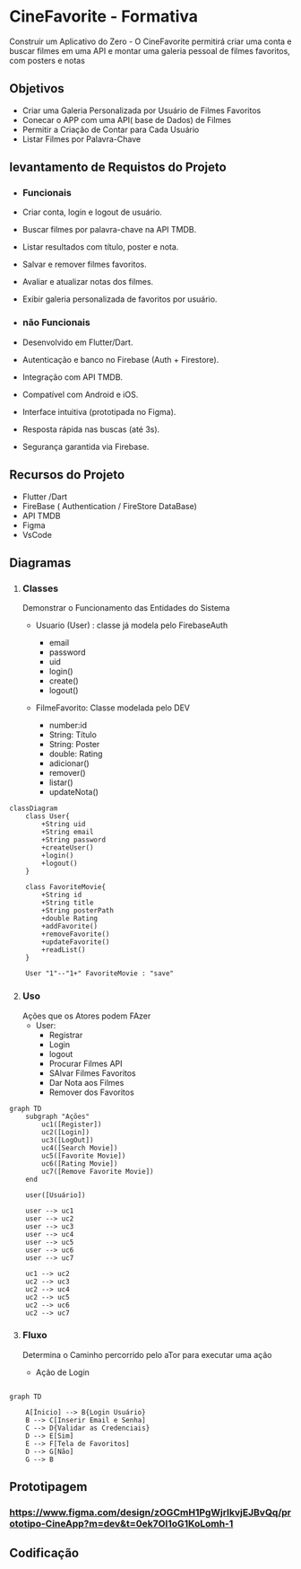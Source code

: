 # CineFavorite - Formativa
Construir um Aplicativo do Zero - O CineFavorite permitirá criar uma conta e buscar filmes em uma API e montar uma galeria pessoal de filmes favoritos, com posters e notas

## Objetivos
- Criar uma Galeria Personalizada por Usuário de Filmes Favoritos 
- Conecar o APP com uma API( base de Dados) de Filmes
- Permitir a Criação de Contar para Cada Usuário
- Listar Filmes por Palavra-Chave


## levantamento de Requistos do Projeto
- ### Funcionais 
- Criar conta, login e logout de usuário.
- Buscar filmes por palavra-chave na API TMDB.
- Listar resultados com título, poster e nota.
- Salvar e remover filmes favoritos.
- Avaliar e atualizar notas dos filmes.
- Exibir galeria personalizada de favoritos por usuário.

- ### não Funcionais
- Desenvolvido em Flutter/Dart.
- Autenticação e banco no Firebase (Auth + Firestore).
- Integração com API TMDB.
- Compatível com Android e iOS.
- Interface intuitiva (prototipada no Figma).
- Resposta rápida nas buscas (até 3s).
- Segurança garantida via Firebase.


## Recursos do Projeto
- Flutter /Dart
- FireBase ( Authentication / FireStore DataBase)
- API TMDB
- Figma
- VsCode

## Diagramas

1. ### Classes
    Demonstrar o Funcionamento das Entidades do Sistema
    - Usuario (User) : classe já modela pelo FirebaseAuth
        - email
        - password
        - uid
        - login()
        - create()
        - logout()

    - FilmeFavorito: Classe modelada pelo DEV
        - number:id
        - String: Título
        - String: Poster
        - double: Rating
        - adicionar()
        - remover()
        - listar()
        - updateNota()

```mermaid
classDiagram
    class User{
        +String uid
        +String email
        +String password
        +createUser()
        +login()
        +logout()
    }

    class FavoriteMovie{
        +String id
        +String title
        +String posterPath
        +double Rating
        +addFavorite()
        +removeFavorite()
        +updateFavorite()
        +readList()
    }

    User "1"--"1+" FavoriteMovie : "save"

```
2. ### Uso
    Ações que os Atores podem FAzer
    - User:
        - Registrar
        - Login
        - logout
        - Procurar Filmes API
        - SAlvar Filmes Favoritos
        - Dar Nota aos Filmes
        - Remover dos Favoritos 

```mermaid
graph TD
    subgraph "Ações"
        uc1([Register])
        uc2([Login])
        uc3([LogOut])
        uc4([Search Movie])
        uc5([Favorite Movie])
        uc6([Rating Movie])
        uc7([Remove Favorite Movie])
    end

    user([Usuário])

    user --> uc1 
    user --> uc2 
    user --> uc3 
    user --> uc4 
    user --> uc5 
    user --> uc6 
    user --> uc7

    uc1 --> uc2
    uc2 --> uc3
    uc2 --> uc4
    uc2 --> uc5
    uc2 --> uc6
    uc2 --> uc7

```
3. ### Fluxo
    Determina o Caminho percorrido pelo aTor para executar uma ação

    - Ação de Login

```mermaid

graph TD

    A[Ínicio] --> B{Login Usuário}
    B --> C[Inserir Email e Senha] 
    C --> D{Validar as Credenciais}
    D --> E[Sim]
    E --> F[Tela de Favoritos]
    D --> G[Não]
    G --> B

```

## Prototipagem
### https://www.figma.com/design/zOGCmH1PgWjrIkvjEJBvQq/prototipo-CineApp?m=dev&t=0ek7OI1oG1KoLomh-1

## Codificação
